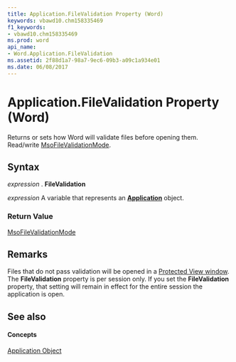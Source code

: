 ```yaml
---
title: Application.FileValidation Property (Word)
keywords: vbawd10.chm158335469
f1_keywords:
- vbawd10.chm158335469
ms.prod: word
api_name:
- Word.Application.FileValidation
ms.assetid: 2f88d1a7-98a7-9ec6-09b3-a09c1a934e01
ms.date: 06/08/2017
---
```



# Application.FileValidation Property (Word)

Returns or sets how Word will validate files before opening them. Read/write [MsoFileValidationMode](http://msdn.microsoft.com/library/2501a3a5-2053-9fc6-7a3f-bca2fe27f6d1%28Office.15%29.aspx).


## Syntax

 _expression_ . **FileValidation**

 _expression_ A variable that represents an **[Application](application-object-word.md)** object.


### Return Value

[MsoFileValidationMode](http://msdn.microsoft.com/library/2501a3a5-2053-9fc6-7a3f-bca2fe27f6d1%28Office.15%29.aspx)


## Remarks

Files that do not pass validation will be opened in a [Protected View window](protectedviewwindow-object-word.md). The  **FileValidation** property is per session only. If you set the **FileValidation** property, that setting will remain in effect for the entire session the application is open.


## See also


#### Concepts


[Application Object](application-object-word.md)

